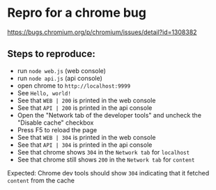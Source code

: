 # Repro for a chrome bug

https://bugs.chromium.org/p/chromium/issues/detail?id=1308382

## Steps to reproduce:

- run `node web.js` (web console)
- run `node api.js` (api console)
- open chrome to `http://localhost:9999`
- See `Hello, world!`
- See that `WEB | 200` is printed in the web console
- See that `API | 200` is printed in the api console
- Open the "Network tab of the developer tools" and uncheck the "Disable cache" checkbox
- Press F5 to reload the page
- See that `WEB | 304` is printed in the web console
- See that `API | 304` is printed in the api console
- See that chrome shows `304` in the `Network tab` for `localhost`
- See that chrome still shows `200` in the `Network tab` for `content`

Expected: Chrome dev tools should show `304` indicating that it fetched `content` from the cache